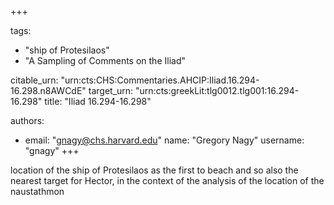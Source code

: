 +++

tags:
- "ship of Protesilaos"
- "A Sampling of Comments on the Iliad"

citable_urn: "urn:cts:CHS:Commentaries.AHCIP:Iliad.16.294-16.298.n8AWCdE"
target_urn: "urn:cts:greekLit:tlg0012.tlg001:16.294-16.298"
title: "Iliad 16.294-16.298"

authors:
- email: "gnagy@chs.harvard.edu"
  name: "Gregory Nagy"
  username: "gnagy"
+++

<p>location of the ship of Protesilaos as the first to beach and so also the nearest target for Hector, in the context of the analysis of the location of the naustathmon</p>